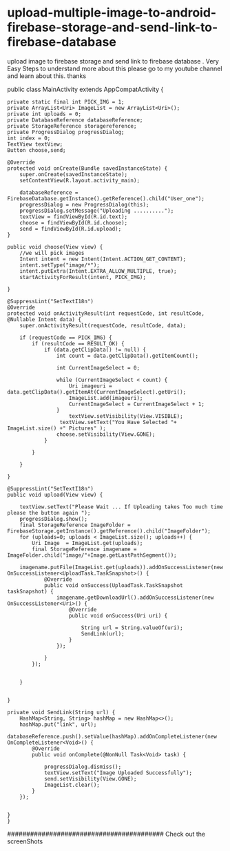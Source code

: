 # upload-multiple-image-to-android-firebase-storage-and-send-link-to-firebase-database
upload image to firebase storage and send link to firebase database . Very Easy Steps 
to understand more about this please go to my youtube channel and learn about this. thanks



public class MainActivity extends AppCompatActivity {


    private static final int PICK_IMG = 1;
    private ArrayList<Uri> ImageList = new ArrayList<Uri>();
    private int uploads = 0;
    private DatabaseReference databaseReference;
    private StorageReference storagereference;
    private ProgressDialog progressDialog;
    int index = 0;
    TextView textView;
    Button choose,send;

    @Override
    protected void onCreate(Bundle savedInstanceState) {
        super.onCreate(savedInstanceState);
        setContentView(R.layout.activity_main);

        databaseReference = FirebaseDatabase.getInstance().getReference().child("User_one");
        progressDialog = new ProgressDialog(this);
        progressDialog.setMessage("Uploading ..........");
        textView = findViewById(R.id.text);
        choose = findViewById(R.id.choose);
        send = findViewById(R.id.upload);
    }

    public void choose(View view) {
        //we will pick images
        Intent intent = new Intent(Intent.ACTION_GET_CONTENT);
        intent.setType("image/*");
        intent.putExtra(Intent.EXTRA_ALLOW_MULTIPLE, true);
        startActivityForResult(intent, PICK_IMG);

    }

    @SuppressLint("SetTextI18n")
    @Override
    protected void onActivityResult(int requestCode, int resultCode, @Nullable Intent data) {
        super.onActivityResult(requestCode, resultCode, data);

        if (requestCode == PICK_IMG) {
            if (resultCode == RESULT_OK) {
                if (data.getClipData() != null) {
                    int count = data.getClipData().getItemCount();

                    int CurrentImageSelect = 0;

                    while (CurrentImageSelect < count) {
                        Uri imageuri = data.getClipData().getItemAt(CurrentImageSelect).getUri();
                        ImageList.add(imageuri);
                        CurrentImageSelect = CurrentImageSelect + 1;
                    }
                        textView.setVisibility(View.VISIBLE);
                     textView.setText("You Have Selected "+ ImageList.size() +" Pictures" );
                    choose.setVisibility(View.GONE);
                }

            }

        }

    }

    @SuppressLint("SetTextI18n")
    public void upload(View view) {

        textView.setText("Please Wait ... If Uploading takes Too much time please the button again ");
        progressDialog.show();
        final StorageReference ImageFolder =  FirebaseStorage.getInstance().getReference().child("ImageFolder");
        for (uploads=0; uploads < ImageList.size(); uploads++) {
            Uri Image  = ImageList.get(uploads);
            final StorageReference imagename = ImageFolder.child("image/"+Image.getLastPathSegment());

        imagename.putFile(ImageList.get(uploads)).addOnSuccessListener(new OnSuccessListener<UploadTask.TaskSnapshot>() {
                @Override
                public void onSuccess(UploadTask.TaskSnapshot taskSnapshot) {
                    imagename.getDownloadUrl().addOnSuccessListener(new OnSuccessListener<Uri>() {
                        @Override
                        public void onSuccess(Uri uri) {

                            String url = String.valueOf(uri);
                            SendLink(url);
                        }
                    });

                }
            });


        }


    }

    private void SendLink(String url) {
        HashMap<String, String> hashMap = new HashMap<>();
        hashMap.put("link", url);
        databaseReference.push().setValue(hashMap).addOnCompleteListener(new OnCompleteListener<Void>() {
            @Override
            public void onComplete(@NonNull Task<Void> task) {

                progressDialog.dismiss();
                textView.setText("Image Uploaded Successfully");
                send.setVisibility(View.GONE);
                ImageList.clear();
            }
        });


    }   
    }



#########################################
Check out the screenShots














